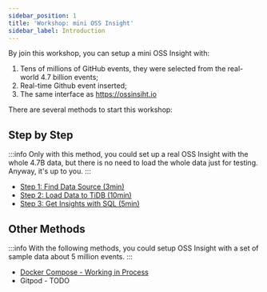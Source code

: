 ```yaml
---
sidebar_position: 1
title: 'Workshop: mini OSS Insight'
sidebar_label: Introduction
---
```


By join this workshop, you can setup a mini OSS Insight with:

1. Tens of millions of GitHub events, they were selected from the real-world 4.7 billion events;
2. Real-time Github event inserted;
3. The same interface as https://ossinsiht.io

There are several methods to start this workshop:


## Step by Step

:::info
Only with this method, you could set up a real OSS Insight with the whole 4.7B data, but there is no need to load the whole data just for testing. Anyway, it's up to you.
:::

* [Step 1: Find Data Source (3min)](/workshop/mini-ossinsight/step-by-step/find-data-source)
* [Step 2: Load Data to TiDB (10min)](/workshop/mini-ossinsight/step-by-step/load-data-to-tidb)
* [Step 3: Get Insights with SQL (5min)](/workshop/mini-ossinsight/step-by-step/get-insights-with-sql)


## Other Methods

:::info
With the following methods, you could setup OSS Insight with a set of sample data about 5 million events.
:::

* [Docker Compose - Working in Process](/workshop/mini-ossinsight/docker-compose)
* Gitpod - TODO
